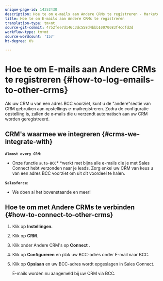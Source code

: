 ```yaml
---
unique-page-id: 14352430
description: Hoe te om e-mails aan Andere CRMs te registreren - Marketo Docs - de Documentatie van het Product
title: Hoe te om E-mails aan Andere CRMs te registreren
translation-type: tm+mt
source-git-commit: 47b2fee7d146c3dc558d4bbb10070683f4cdfd3d
workflow-type: tm+mt
source-wordcount: '157'
ht-degree: 0%

---
```



# Hoe te om E-mails aan Andere CRMs te registreren {#how-to-log-emails-to-other-crms}

Als uw CRM u van een adres BCC voorziet, kunt u de &quot;andere&quot;sectie van CRM gebruiken aan opstellings e-mailregistreren. Zodra de configuratie opstelling is, zullen de e-mails die u verzendt automatisch aan uw CRM worden geregistreerd.

## CRM&#39;s waarmee we integreren {#crms-we-integrate-with}

**`Almost every CRM`**:

* Onze functie `auto-BCC`* *werkt met bijna alle e-mails die je met Sales Connect hebt verzonden naar je leads. Zorg enkel uw CRM van keus u van een adres BCC voorziet om uit dit voordeel te halen.

**`Salesforce`**:

* We doen al het bovenstaande en meer!

## Hoe te om met Andere CRMs te verbinden {#how-to-connect-to-other-crms}

1. Klik op **Instellingen**.
1. Klik op **CRM**.
1. Klik onder Andere CRM&#39;s op **Connect** .
1. Klik op **Configureren** en plak uw BCC-adres onder E-mail naar BCC.
1. Klik op **Opslaan** en uw BCC-adres wordt opgeslagen in Sales Connect.

   E-mails worden nu aangemeld bij uw CRM via BCC.

